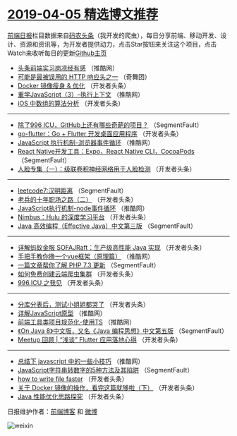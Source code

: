 # [2019-04-05 精选博文推荐](https://toutiao.qdkfweb.cn/date/2019/04/05)

[前端日报](https://qdkfweb.cn/c/news)栏目数据来自[码农头条](https://toutiao.qdkfweb.cn/)（我开发的爬虫），每日分享前端、移动开发、设计、资源和资讯等，为开发者提供动力，点击Star按钮来关注这个项目，点击Watch来收听每日的更新[Github主页](https://github.com/kujian/frontendDaily)
* [头条前端实习岗凉经有感](https://toutiao.qdkfweb.cn/106292.html) （推酷网）
* [可能是最被误用的 HTTP 响应头之一](https://toutiao.qdkfweb.cn/106388.html) （奇舞团）
* [Docker 镜像瘦身 &amp; 优化](https://toutiao.qdkfweb.cn/106243.html) （开发者头条）
* [重学JavaScript（3）&#8211;执行上下文](https://toutiao.qdkfweb.cn/106282.html) （推酷网）
* [iOS 中数组的算法分析](https://toutiao.qdkfweb.cn/106373.html) （开发者头条）

***
* [除了996 ICU，GitHub上还有哪些奇葩的项目？](https://toutiao.qdkfweb.cn/106222.html) （SegmentFault）
* [go-flutter：Go + Flutter 开发桌面应用程序](https://toutiao.qdkfweb.cn/106254.html) （开发者头条）
* [JavaScript 执行机制-浏览器事件循环](https://toutiao.qdkfweb.cn/106299.html) （推酷网）
* [React Native开发工具：Expo，React Native CLI，CocoaPods](https://toutiao.qdkfweb.cn/106233.html) （SegmentFault）
* [人脸专集（一）：级联卷积神经网络用于人脸检测](https://toutiao.qdkfweb.cn/106265.html) （开发者头条）

***
* [leetcode7:汉明距离](https://toutiao.qdkfweb.cn/106363.html) （SegmentFault）
* [老兵的十年职场之路（二）](https://toutiao.qdkfweb.cn/106244.html) （开发者头条）
* [JavaScript执行机制-node事件循环](https://toutiao.qdkfweb.cn/106283.html) （推酷网）
* [Nimbus：Hulu 的深度学习平台](https://toutiao.qdkfweb.cn/106374.html) （开发者头条）
* [Java 高效编程（Effective Java）中文第三版](https://toutiao.qdkfweb.cn/106223.html) （SegmentFault）

***
* [详解蚂蚁金服 SOFAJRaft：生产级高性能 Java 实现](https://toutiao.qdkfweb.cn/106255.html) （开发者头条）
* [手把手教你撸一个vue框架（原理篇）](https://toutiao.qdkfweb.cn/106301.html) （推酷网）
* [一篇文章帮你了解 PHP 7.3 更新](https://toutiao.qdkfweb.cn/106234.html) （SegmentFault）
* [如何免费创建云端爬虫集群](https://toutiao.qdkfweb.cn/106266.html) （开发者头条）
* [996.ICU 之我见](https://toutiao.qdkfweb.cn/106364.html) （开发者头条）

***
* [分库分表后，测试小姐姐都哭了](https://toutiao.qdkfweb.cn/106245.html) （开发者头条）
* [详解JavaScript原型](https://toutiao.qdkfweb.cn/106284.html) （推酷网）
* [前端工具类项目规范化-使用TS](https://toutiao.qdkfweb.cn/106376.html) （推酷网）
* [《On Java 8》中文版，又名《Java 编程思想》中文第五版](https://toutiao.qdkfweb.cn/106224.html) （SegmentFault）
* [Meetup 回顾 | “浅谈” Flutter 应用落地心得](https://toutiao.qdkfweb.cn/106256.html) （开发者头条）

***
* [总结下 javascript 中的一些小技巧](https://toutiao.qdkfweb.cn/106303.html) （推酷网）
* [JavaScript字符串转数字的5种方法及其陷阱](https://toutiao.qdkfweb.cn/106235.html) （SegmentFault）
* [how to write file faster](https://toutiao.qdkfweb.cn/106267.html) （开发者头条）
* [关于 Docker 镜像的操作，看完这篇就够啦（下）](https://toutiao.qdkfweb.cn/106365.html) （开发者头条）
* [Java 性能优化思路探究](https://toutiao.qdkfweb.cn/106246.html) （开发者头条）

日报维护作者：[前端博客](https://qdkfweb.cn/) 和 [微博](https://qdkfweb.cn/go/weibo)

![weixin](https://user-images.githubusercontent.com/3055447/38468989-651132ac-3b80-11e8-8e6b-15122322a9d7.png)